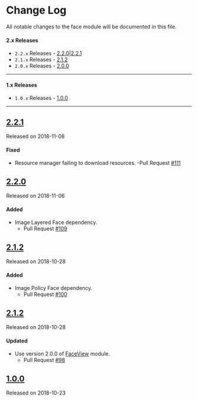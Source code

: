 # Change Log
All notable changes to the face module will be documented in this file.

#### 2.x Releases
- `2.2.x` Releases - [2.2.0](#220)|[2.2.1](#231)
- `2.1.x` Releases - [2.1.2](#212)
- `2.0.x` Releases - [2.0.0](#200)
---
#### 1.x Releases
- `1.0.x` Releases - [1.0.0](#100)
---
## [2.2.1](https://maven.blockv.io/artifactory/webapp/#/artifacts/browse/tree/General/BLOCKv/io/blockv/sdk/rxface/2.2.1)
Released on 2018-11-08

#### Fixed
- Resource manager failing to download resources.
  -Pull Request [#111](https://github.com/BLOCKvIO/android-sdk/pull/111)

## [2.2.0](https://maven.blockv.io/artifactory/webapp/#/artifacts/browse/tree/General/BLOCKv/io/blockv/sdk/rxface/2.2.0)
Released on 2018-11-06

#### Added
- Image Layered Face dependency.
  - Pull Request [#109](https://github.com/BLOCKvIO/android-sdk/pull/109)

## [2.1.2](https://maven.blockv.io/artifactory/webapp/#/artifacts/browse/tree/General/BLOCKv/io/blockv/sdk/rxface/2.1.2)
Released on 2018-10-28

#### Added
- Image Policy Face dependency.
  - Pull Request [#100](https://github.com/BLOCKvIO/android-sdk/pull/100)
  
## [2.1.2](https://maven.blockv.io/artifactory/webapp/#/artifacts/browse/tree/General/BLOCKv/io/blockv/sdk/rxface/2.0.0)
Released on 2018-10-28
  
#### Updated
- Use version 2.0.0 of [FaceView](/faceview) module.
  - Pull Request [#98](https://github.com/BLOCKvIO/android-sdk/pull/98)

## [1.0.0](https://maven.blockv.io/artifactory/webapp/#/artifacts/browse/tree/General/BLOCKv/io/blockv/sdk/rxface/1.0.0)
Released on 2018-10-23

